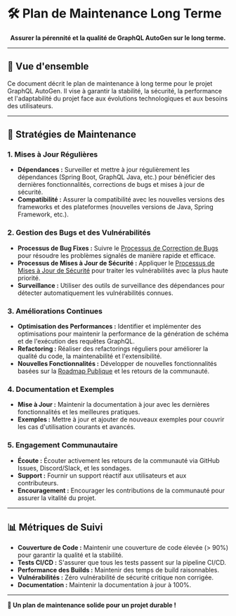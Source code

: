 # 🛠️ Plan de Maintenance Long Terme

<div align="center">

**Assurer la pérennité et la qualité de GraphQL AutoGen sur le long terme.**

</div>

---

## 🎯 Vue d'ensemble

Ce document décrit le plan de maintenance à long terme pour le projet GraphQL AutoGen. Il vise à garantir la stabilité, la sécurité, la performance et l'adaptabilité du projet face aux évolutions technologiques et aux besoins des utilisateurs.

---

## 🚀 Stratégies de Maintenance

### 1. Mises à Jour Régulières

-   **Dépendances :** Surveiller et mettre à jour régulièrement les dépendances (Spring Boot, GraphQL Java, etc.) pour bénéficier des dernières fonctionnalités, corrections de bugs et mises à jour de sécurité.
-   **Compatibilité :** Assurer la compatibilité avec les nouvelles versions des frameworks et des plateformes (nouvelles versions de Java, Spring Framework, etc.).

### 2. Gestion des Bugs et des Vulnérabilités

-   **Processus de Bug Fixes :** Suivre le [Processus de Correction de Bugs](./bug-fix-process.md) pour résoudre les problèmes signalés de manière rapide et efficace.
-   **Processus de Mises à Jour de Sécurité :** Appliquer le [Processus de Mises à Jour de Sécurité](./security-updates-process.md) pour traiter les vulnérabilités avec la plus haute priorité.
-   **Surveillance :** Utiliser des outils de surveillance des dépendances pour détecter automatiquement les vulnérabilités connues.

### 3. Améliorations Continues

-   **Optimisation des Performances :** Identifier et implémenter des optimisations pour maintenir la performance de la génération de schéma et de l'exécution des requêtes GraphQL.
-   **Refactoring :** Réaliser des refactorings réguliers pour améliorer la qualité du code, la maintenabilité et l'extensibilité.
-   **Nouvelles Fonctionnalités :** Développer de nouvelles fonctionnalités basées sur la [Roadmap Publique](./roadmap.md) et les retours de la communauté.

### 4. Documentation et Exemples

-   **Mise à Jour :** Maintenir la documentation à jour avec les dernières fonctionnalités et les meilleures pratiques.
-   **Exemples :** Mettre à jour et ajouter de nouveaux exemples pour couvrir les cas d'utilisation courants et avancés.

### 5. Engagement Communautaire

-   **Écoute :** Écouter activement les retours de la communauté via GitHub Issues, Discord/Slack, et les sondages.
-   **Support :** Fournir un support réactif aux utilisateurs et aux contributeurs.
-   **Encouragement :** Encourager les contributions de la communauté pour assurer la vitalité du projet.

---

## 📊 Métriques de Suivi

-   **Couverture de Code :** Maintenir une couverture de code élevée (> 90%) pour garantir la qualité et la stabilité.
-   **Tests CI/CD :** S'assurer que tous les tests passent sur la pipeline CI/CD.
-   **Performance des Builds :** Maintenir des temps de build raisonnables.
-   **Vulnérabilités :** Zéro vulnérabilité de sécurité critique non corrigée.
-   **Documentation :** Maintenir la documentation à jour à 100%.

---

**🎉 Un plan de maintenance solide pour un projet durable !**
